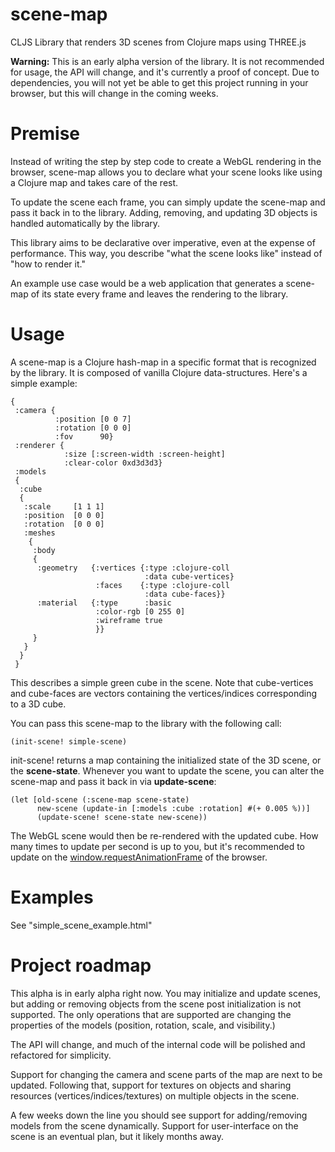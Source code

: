 # scene-map
CLJS Library that renders 3D scenes from Clojure maps using THREE.js

**Warning:** This is an early alpha version of the library. It is not recommended for usage, the API will change, and it's currently a proof of concept. Due to dependencies, you will not yet be able to get this project running in your browser, but this will change in the coming weeks.

# Premise

Instead of writing the step by step code to create a WebGL rendering in the browser, scene-map allows you to declare what your scene looks like using a Clojure map and takes care of the rest.

To update the scene each frame, you can simply update the scene-map and pass it back in to the library. Adding, removing, and updating 3D objects is handled automatically by the library.

This library aims to be declarative over imperative, even at the expense of performance. This way, you describe "what the scene looks like" instead of "how to render it."

An example use case would be a web application that generates a scene-map of its state every frame and leaves the rendering to the library.

# Usage

A scene-map is a Clojure hash-map in a specific format that is recognized by the library. It is composed of vanilla Clojure data-structures. Here's a simple example:

```
{
 :camera {
          :position [0 0 7]
          :rotation [0 0 0]
          :fov      90}
 :renderer {
            :size [:screen-width :screen-height]
            :clear-color 0xd3d3d3}
 :models
 {
  :cube
  {
   :scale     [1 1 1]
   :position  [0 0 0]
   :rotation  [0 0 0]
   :meshes
    {
     :body
     {
      :geometry   {:vertices {:type :clojure-coll
                              :data cube-vertices}
                   :faces    {:type :clojure-coll
                              :data cube-faces}}
      :material   {:type      :basic
                   :color-rgb [0 255 0]
                   :wireframe true
                   }}
     }
   }
  }
 }
```

This describes a simple green cube in the scene. Note that cube-vertices and cube-faces are vectors containing the vertices/indices corresponding to a 3D cube.

You can pass this scene-map to the library with the following call:

```
(init-scene! simple-scene)
```

init-scene! returns a map containing the initialized state of the 3D scene, or the **scene-state**. Whenever you want to update the scene, you can alter the scene-map and pass it back in via **update-scene**:

```
(let [old-scene (:scene-map scene-state)
      new-scene (update-in [:models :cube :rotation] #(+ 0.005 %))]
      (update-scene! scene-state new-scene))
```

The WebGL scene would then be re-rendered with the updated cube. How many times to update per second is up to you, but it's recommended to update on the [window.requestAnimationFrame](https://developer.mozilla.org/en-US/docs/Web/API/window/requestAnimationFrame) of the browser. 

# Examples

See "simple_scene_example.html"

# Project roadmap

This alpha is in early alpha right now. You may initialize and update scenes, but adding or removing objects from the scene post initialization is not supported. The only operations that are supported are changing the properties of the models (position, rotation, scale, and visibility.)

The API will change, and much of the internal code will be polished and refactored for simplicity.

Support for changing the camera and scene parts of the map are next to be updated. Following that, support for textures on objects and sharing resources (vertices/indices/textures) on multiple objects in the scene.

A few weeks down the line you should see support for adding/removing models from the scene dynamically. Support for user-interface on the scene is an eventual plan, but it likely months away. 
